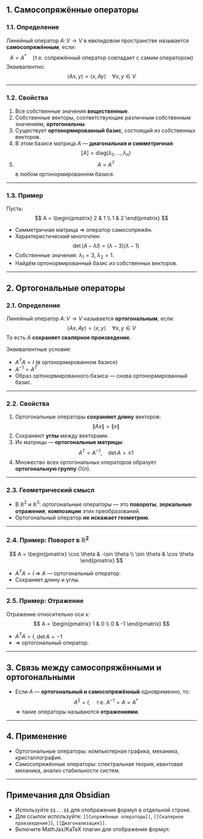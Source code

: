 

## 1. **Самосопряжённые операторы**
### 1.1. Определение
Линейный оператор $A \colon V \to V$ в евклидовом пространстве называется **самосопряжённым**, если:
$$
A = A^* \quad \text{(т.е. сопряжённый оператор совпадает с самим оператором)}
$$
Эквивалентно:
$$
\langle Ax, y \rangle = \langle x, Ay \rangle \quad \forall x, y \in V
$$

---

### 1.2. Свойства
1. Все собственные значения **вещественные**.
2. Собственные векторы, соответствующие различным собственным значениям, **ортогональны**.
3. Существует **ортонормированный базис**, состоящий из собственных векторов.
4. В этом базисе матрица $A$ — **диагональная и симметричная**:
   $$
   [A] = \text{diag}(\lambda_1, \ldots, \lambda_n)
   $$
5. $$A = A^T$$ в любом ортонормированном базисе.

---

### 1.3. Пример
Пусть:
$$
A = \begin{pmatrix}
2 & 1 \\
1 & 2
\end{pmatrix}
$$
- Симметричная матрица ⇒ оператор самосопряжён.
- Характеристический многочлен:
  $$
  \det(A - \lambda I) = (\lambda - 3)(\lambda - 1)
  $$
- Собственные значения: $\lambda_1 = 3$, $\lambda_2 = 1$.
- Найдём ортонормированный базис из собственных векторов.

---

## 2. **Ортогональные операторы**
### 2.1. Определение
Линейный оператор $A \colon V \to V$ называется **ортогональным**, если:
$$
\langle Ax, Ay \rangle = \langle x, y \rangle \quad \forall x, y \in V
$$
То есть $A$ **сохраняет скалярное произведение**.

Эквивалентные условия:
- $A^T A = I$ (в ортонормированном базисе)
- $A^{-1} = A^T$
- Образ ортонормированного базиса — снова ортонормированный базис.

---

### 2.2. Свойства
1. Ортогональные операторы **сохраняют длину** векторов:
   $$
   \|Ax\| = \|x\|
   $$
2. Сохраняют **углы** между векторами.
3. Их матрицы — **ортогональные матрицы**:
   $$
   A^T = A^{-1}, \quad \det A = \pm 1
   $$
4. Множество всех ортогональных операторов образует **ортогональную группу** $O(n)$.

---

### 2.3. Геометрический смысл
- В $\mathbb{R}^2$ и $\mathbb{R}^3$: ортогональные операторы — это **повороты**, **зеркальные отражения**, **композиции** этих преобразований.
- Ортогональный оператор **не искажает геометрию**.

---

### 2.4. Пример: Поворот в $\mathbb{R}^2$
$$
A = \begin{pmatrix}
\cos \theta & -\sin \theta \\
\sin \theta & \cos \theta
\end{pmatrix}
$$
- $A^T A = I$ ⇒ $A$ — ортогональный оператор.
- Сохраняет длину и углы.

---

### 2.5. Пример: Отражение
Отражение относительно оси $x$:
$$
A = \begin{pmatrix}
1 & 0 \\
0 & -1
\end{pmatrix}
$$
- $A^T A = I$, $\det A = -1$
- ⇒ ортогональный оператор.

---

## 3. **Связь между самосопряжёнными и ортогональными**
- Если $A$ — **ортогональный и самосопряжённый** одновременно, то:
  $$
  A^2 = I, \quad \text{т.е. } A^{-1} = A = A^*
  $$
  ⇒ такие операторы называются **отражениями**.

---

## 4. **Применение**
- Ортогональные операторы: компьютерная графика, механика, кристаллография.
- Самосопряжённые операторы: спектральная теория, квантовая механика, анализ стабильности систем.

---

## Примечания для Obsidian
- Используйте `$$...$$` для отображения формул в отдельной строке.
- Для ссылок используйте: `[[Сопряжённые операторы]]`, `[[Скалярное произведение]]`, `[[Диагонализация]]`.
- Включите MathJax/KaTeX плагин для отображения формул.
